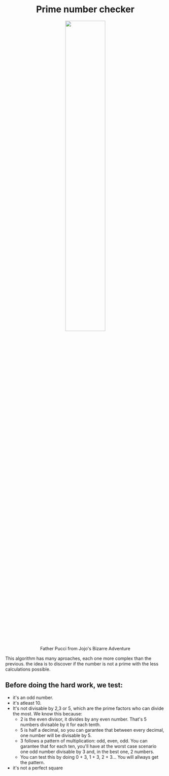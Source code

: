 <h1 align="center"> Prime number checker </h1>

<div  align="center">
<img src=https://github.com/JeffVenancius/prime_number_check/assets/43701418/093a2520-aca1-4ac3-a2d0-412b7a7811c3 width=50%/>
</div>
<p align="center">Father Pucci from Jojo's Bizarre Adventure</p>

This algorithm has many aproaches, each one more complex than the previous.
the idea is to discover if the number is not a prime with the less calculations possible.

## Before doing the hard work, we test:
- it's an odd number.
- it's atleast 10.
- It's not divisable by 2,3 or 5, which are the prime factors who can divide the most. We know this because:
    - 2 is the even divisor, it divides by any even number. That's 5 numbers divisable by it for each tenth.
    - 5 is half a decimal, so you can garantee that between every decimal, one number will be divisable by 5.
    - 3 follows a pattern of multiplication: odd, even, odd. You can garantee that for each ten, you'll have at the worst case scenario one odd number divisable by 3 and, in the best one, 2 numbers. 
    - You can test this by doing 0 + 3, 1 + 3, 2 + 3... You will allways get the pattern.
- it's not a perfect square
